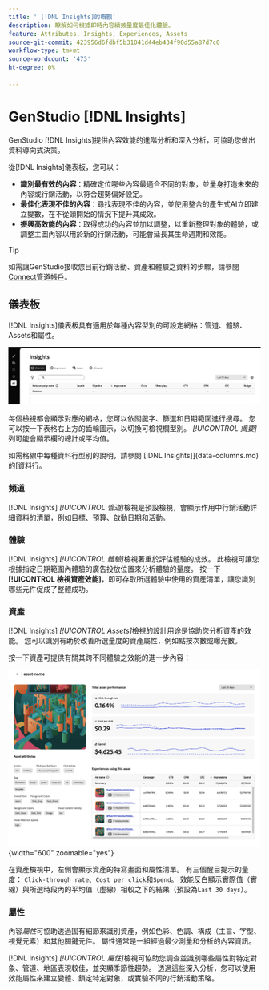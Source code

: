 ```yaml
---
title: ' [!DNL Insights]的概觀'
description: 瞭解如何根據即時內容績效量度最佳化體驗。
feature: Attributes, Insights, Experiences, Assets
source-git-commit: 423956d6fdbf5b31041d44eb434f90d55a87d7c0
workflow-type: tm+mt
source-wordcount: '473'
ht-degree: 0%

---
```



# GenStudio [!DNL Insights]

GenStudio [!DNL Insights]提供內容效能的進階分析和深入分析，可協助您做出資料導向式決策。

從[!DNL Insights]儀表板，您可以：

- **識別最有效的內容**：精確定位哪些內容最適合不同的對象，並量身打造未來的內容或行銷活動，以符合趨勢偏好設定。
- **最佳化表現不佳的內容**：尋找表現不佳的內容，並使用整合的產生式AI立即建立變數，在不從頭開始的情況下提升其成效。
- **振興高效能的內容**：取得成功的內容並加以調整，以重新整理對象的體驗，或調整主圖內容以用於新的行銷活動，可能會延長其生命週期和效能。

>[!TIP]
>
>如需讓GenStudio接收您目前行銷活動、資產和體驗之資料的步驟，請參閱[Connect管道帳戶](connect-channel.md)。

## 儀表板

[!DNL Insights]儀表板具有適用於每種內容型別的可設定網格：管道、體驗、Assets和屬性。

![[!DNL Insights]儀表板](/help/assets/insights-dashboard.png)

每個檢視都會顯示對應的網格，您可以依關鍵字、篩選和日期範圍進行搜尋。 您可以按一下表格右上方的齒輪圖示，以切換可檢視欄型別。 _[!UICONTROL 摘要]_&#x200B;列可能會顯示欄的總計或平均值。

如需格線中每種資料行型別的說明，請參閱 [!DNL Insights]](data-columns.md)的[資料行。

### 頻道

[!DNL Insights] _[!UICONTROL 管道]_&#x200B;檢視是預設檢視，會顯示作用中行銷活動詳細資料的清單，例如目標、預算、啟動日期和活動。

### 體驗

[!DNL Insights] _[!UICONTROL 體驗]_&#x200B;檢視著重於評估體驗的成效。 此檢視可讓您根據指定日期範圍內體驗的廣告投放位置來分析體驗的量度。 按一下&#x200B;**[!UICONTROL 檢視資產效能]**，即可存取所選體驗中使用的資產清單，讓您識別哪些元件促成了整體成功。

### 資產

[!DNL Insights] _[!UICONTROL Assets]_&#x200B;檢視的設計用途是協助您分析資產的效能。 您可以識別有助於改善所選量度的資產屬性，例如點按次數或曝光數。

按一下資產可提供有關其跨不同體驗之效能的進一步內容：

![資產檢視](/help/assets/insights-asset-view.png){width="600" zoomable="yes"}

在資產檢視中，左側會顯示資產的特寫畫面和屬性清單。 有三個醒目提示的量度： `Click-through rate`、`Cost per click`和`Spend`。 效能反白顯示實際值（實線）與所選時段內的平均值（虛線）相較之下的結果（預設為`Last 30 days`）。

### 屬性

內容&#x200B;_屬性_&#x200B;可協助透過固有細節來識別資產，例如色彩、色調、構成（主旨、字型、視覺元素）和其他關鍵元件。 屬性通常是一組經過最少測量和分析的內容資訊。

[!DNL Insights] _[!UICONTROL 屬性]_&#x200B;檢視可協助您調查並識別哪些屬性對特定對象、管道、地區表現較佳，並突顯季節性趨勢。 透過這些深入分析，您可以使用效能屬性來建立變體、鎖定特定對象，或實驗不同的行銷活動策略。
